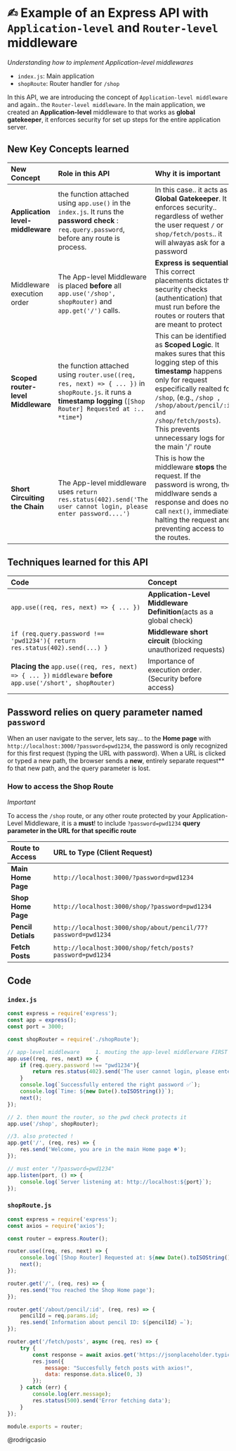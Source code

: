 # ✍︎ Example of an **Express API** with `Application-level` and `Router-level` middleware

*Understanding how to implement Application-level middlewares*

- `index.js`: Main application
- `shopRoute`: Router handler for `/shop`

In this API, we are introducing the concept of `Application-level middleware` and again.. the `Router-level middleware`. In the main application, we created an **Application-level** middleware to that works as **global gatekeeper**, it enforces security for set up steps for the entire application server.



## New Key Concepts learned

| New Concept | Role in this API | Why it is important|
|:---|:---|:---|
**Application level-middleware**| the function attached using `app.use()` in the `index.js`. It runs the **password check** : `req.query.password`, before any route is process.|In this case.. it acts as a **Global Gatekeeper**. It enforces security.. regardless of wether the user request `/` or `shop/fetch/posts`.. it will alwayas ask for a password|
|Middleware execution order| The App-level Middleware is placed **before** all `app.use('/shop', shopRouter)` and `app.get('/')` calls.| **Express is sequential**. This correct placements dictates the security checks (authentication) that must run before the routes or routers that are meant to protect|
|**Scoped router-level Middleware**| the function attached using `router.use((req, res, next) => { ... })` in `shopRoute.js`. it runs a **timestamp logging** (`[Shop Router] Requested at :.. *time*`)| This can be identified as **Scoped Logic**. It makes sures that this logging step of this **timestamp** happens only for request especifically realted for `/shop`, (e.g., `/shop , /shop/about/pencil/:id and /shop/fetch/posts`). This prevents unnecessary logs for the main '/' route|
|**Short Circuiting the Chain**| The App-level middleware uses `return res.status(402).send('The user cannot login, please enter password....')`| This is how the middleware **stops** the request. If the password is wrong, the middlware sends a response  and does not call `next()`, immediately halting the request and preventing access to the routes.|

## Techniques learned for this API
|Code| Concept|
|:---|:---|
|`app.use((req, res, next) => { ... })`|**Application-Level Middleware Definition**(acts as a global check)|
|`if (req.query.password !== 'pwd1234'){ return  res.status(402).send(...) }`| **Middleware short circuit** (blocking unauthorized requests)|
|**Placing the** `app.use((req, res, next) => { ... })` `middleware` **before** `app.use('/short', shopRouter)`| Importance of execution order. (Security before access)|

## Password relies on **query parameter** named `password`

When an user navigate to the server, lets say... to the **Home page** with `http://localhost:3000/?password=pwd1234`, the password is only recognized for this first request (typing the URL with password). When a URL is clicked  or typed a new path, the browser sends a **new**, entirely separate request** fo that new path, and the query parameter is lost.

### How to access the **Shop Route**
*Important*

To access the `/shop` route, or any other route protected by your Application-Level Middleware, it is a **must**! to include `?password=pwd1234` **query parameter in the URL for that specific route**

|Route to Access| URL to Type (Client Request)|
|:---|:---|
|**Main Home Page**|`http://localhost:3000/?password=pwd1234`|
|**Shop Home Page**|`http://localhost:3000/shop/?password=pwd1234`|
|**Pencil Detials**|`http://localhost:3000/shop/about/pencil/77?password=pwd1234`|
|**Fetch Posts**|`http://localhost:3000/shop/fetch/posts?password=pwd1234`|


## Code
### `index.js`
```js
const express = require('express');
const app = express();
const port = 3000;

const shopRouter = require('./shopRoute');

// app-level middleware     1. mouting the app-level middlerware FIRST
app.use((req, res, next) => {
    if (req.query.password !== "pwd1234"){
        return res.status(402).send('The user cannot login, please enter password in URL');
    }
    console.log(`Successfully entered the right password ✅`);
    console.log(`Time: ${new Date().toISOString()}`);
    next();
});

// 2. then mount the router, so the pwd check protects it
app.use('/shop', shopRouter);

//3. also protected !
app.get('/', (req, res) => {
    res.send('Welcome, you are in the main Home page ☻');
});

// must enter "/?password=pwd1234"
app.listen(port, () => {                
    console.log(`Server listening at: http://localhost:${port}`);
});
```

### `shopRoute.js`
```js
const express = require('express');
const axios = require('axios');

const router = express.Router();

router.use((req, res, next) => {
    console.log(`[Shop Router] Requested at: ${new Date().toISOString()}`);
    next();
});

router.get('/', (req, res) => {
    res.send('You reached the Shop Home page');
});

router.get('/about/pencil/:id', (req, res) => {
    pencilId = req.params.id;
    res.send(`Information about pencil ID: ${pencilId} ✏️`);
});

router.get('/fetch/posts', async (req, res) => {
    try {
        const response = await axios.get('https://jsonplaceholder.typicode.com/posts');
        res.json({
            message: "Succesfully fetch posts with axios!",
            data: response.data.slice(0, 3)
        });
    } catch (err) {
        console.log(err.message);
        res.status(500).send('Error fetching data');
    }
});

module.exports = router;
```
@rodrigcasio